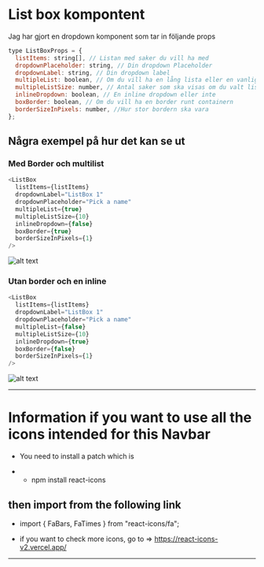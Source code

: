 # List box kompontent

Jag har gjort en dropdown komponent som tar in följande props

```js
type ListBoxProps = {
  listItems: string[], // Listan med saker du vill ha med
  dropdownPlaceholder: string, // Din dropdown Placeholder
  dropdownLabel: string, // Din dropdown label
  multipleList: boolean, // Om du vill ha en lång lista eller en vanlig dropdown
  multipleListSize: number, // Antal saker som ska visas om du valt lista
  inlineDropdown: boolean, // En inline dropdown eller inte
  boxBorder: boolean, // Om du vill ha en border runt containern
  borderSizeInPixels: number, //Hur stor bordern ska vara
};
```

## Några exempel på hur det kan se ut

### Med Border och multilist

```js
<ListBox
  listItems={listItems}
  dropdownLabel="ListBox 1"
  dropdownPlaceholder="Pick a name"
  multipleList={true}
  multipleListSize={10}
  inlineDropdown={false}
  boxBorder={true}
  borderSizeInPixels={1}
/>
```

![alt text](image-2.png)

### Utan border och en inline

```js
<ListBox
  listItems={listItems}
  dropdownLabel="ListBox 1"
  dropdownPlaceholder="Pick a name"
  multipleList={false}
  multipleListSize={10}
  inlineDropdown={true}
  boxBorder={false}
  borderSizeInPixels={1}
/>
```

![alt text](image-1.png)


**********************************************************************************

# Information if you want to use all the icons intended for this Navbar
* You need to install a patch which is

- * npm install react-icons

## then import from the following link
* import { FaBars, FaTimes } from "react-icons/fa";



- if you want to check more icons, go to =>
https://react-icons-v2.vercel.app/

**********************************************************************************